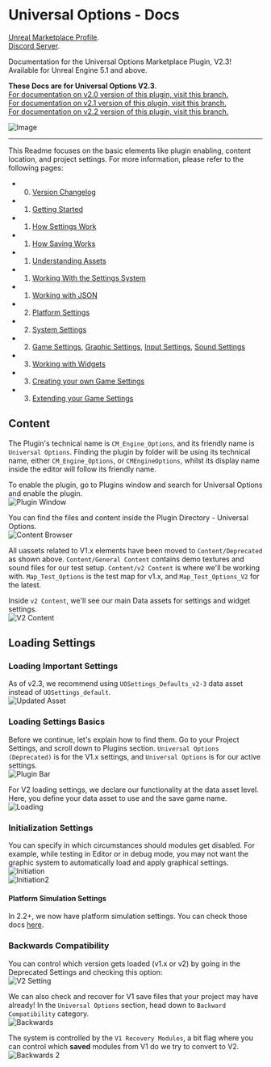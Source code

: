# Universal Options - Docs

[Unreal Marketplace Profile](https://www.unrealengine.com/marketplace/en-US/profile/M+Funderburk).  
[Discord Server](https://discord.gg/QHTTMQ6Pqw).  

Documentation for the Universal Options Marketplace Plugin, V2.3! Available for Unreal Engine 5.1 and above.  

**These Docs are for Universal Options V2.3**.  
[For documentation on v2.0 version of this plugin, visit this branch.](https://github.com/FunderburkM/CMEngineOptionsDocs/tree/V2.0-Docs)  
[For documentation on v2.1 version of this plugin, visit this branch.](https://github.com/FunderburkM/CMEngineOptionsDocs/tree/V2.1-Docs)  
[For documentation on v2.2 version of this plugin, visit this branch.](https://github.com/FunderburkM/CMEngineOptionsDocs/tree/V2.2-Docs) 

![Image](/Resources/Game/SS_Graphics_UI.JPG)  

---  

This Readme focuses on the basic elements like plugin enabling, content location, and project settings. For more information, please refer to the following pages:  

* 0) [Version Changelog](/0-ChangeLog.md)  
* 1) [Getting Started](/1-GettingStarted.md)  
* 1) [How Settings Work](/1-HowSettingsWork.md)  
* 1) [How Saving Works](/1-HowSavingWorks.md)  
* 1) [Understanding Assets](/1-UnderstandingAssets.md)  
* 1) [Working With the Settings System](/1-WorkingWithTheSettingsSystem.md)  
* 1) [Working with JSON](/1-WorkingWithJson.md)  
* 2) [Platform Settings](/2-PlatformSettings.md)  
* 2) [System Settings](/2-SystemSettings.md)  
* 2) [Game Settings](/2-GameSettings.md), [Graphic Settings](/2-GraphicsSettings.md), [Input Settings](/2-InputSettings.md), [Sound Settings](/2-SoundSettings.md)  
* 3) [Working with Widgets](/3-WorkingWithWidgets.md)  
* 3) [Creating your own Game Settings](/3-CreatingYourOwnGameSettings.md)  
* 3) [Extending your Game Settings](/3-ExtendingYourOwnGameSettings.md)  

## Content

The Plugin's technical name is `CM_Engine_Options`, and its friendly name is `Universal Options`. Finding the plugin by folder will be using its technical name, either `CM_Engine_Options`, or `CMEngineOptions`, whilst its display name inside the editor will follow its friendly name.  

To enable the plugin, go to Plugins window and search for Universal Options and enable the plugin.  
![Plugin Window](Resources/Basics/SS_PluginWindow.JPG)  

You can find the files and content inside the Plugin Directory - Universal Options.  
![Content Browser](Resources/Basics/SS_ContentBrowser_Content.JPG)  

All uassets related to V1.x elements have been moved to `Content/Deprecated` as shown above. `Content/General Content` contains demo textures and sound files for our test setup. `Content/v2 Content` is where we'll be working with. `Map_Test_Options` is the test map for v1.x, and `Map_Test_Options_V2` for the latest.  

Inside `v2 Content`, we'll see our main Data assets for settings and widget settings.  
![V2 Content](Resources/Basics/SS_ContentBrowser_V2Content.JPG)  

## Loading Settings

### Loading Important Settings

As of v2.3, we recommend using `UOSettings_Defaults_v2-3` data asset instead of `UOSettings_default`.   
![Updated Asset](/Resources/Basics/SS_ProjSettings_Loading_Update.JPG)  

### Loading Settings Basics

Before we continue, let's explain how to find them. Go to your Project Settings, and scroll down to Plugins section. `Universal Options (Deprecated)` is for the V1.x settings, and `Universal Options` is for our active settings.  
![Plugin Bar](Resources/Basics/SS_ProjSettings_Bar.jpg)  

For V2 loading settings, we declare our functionality at the data asset level. Here, you define your data asset to use and the save game name.
![Loading](Resources/Basics/SS_ProjSettings_Loading.JPG)  

### Initialization Settings

You can specify in which circumstances should modules get disabled. For example, while testing in Editor or in debug mode, you may not want the graphic system to automatically load and apply graphical settings.  
![Initiation](Resources/Basics/SS_ProjSettings_Init.JPG)  
![Initiation2](Resources/Basics/SS_ProjSettings_Init2.JPG)  

#### Platform Simulation Settings

In 2.2+, we now have platform simulation settings. You can check those docs [here](/2-PlatformSettings.md).  

### Backwards Compatibility

You can control which version gets loaded (v1.x or v2) by going in the Deprecated Settings and checking this option:  
![V2 Setting](Resources/Basics/SS_ProjSettings_Deprecated.JPG)  

We can also check and recover for V1 save files that your project may have already! In the `Universal Options` section, head down to `Backward Compatibility` category.  
![Backwards](Resources/Basics/SS_ProjSettings_Backwards.JPG)  

The system is controlled by the `V1 Recovery Modules`, a bit flag where you can control which **saved** modules from V1 do we try to convert to V2.  
![Backwards 2](Resources/Basics/SS_ProjSettings_Backwards-2.JPG)  
